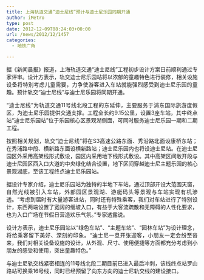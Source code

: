 ```yaml
---
title: 上海轨道交通”迪士尼线”预计与迪士尼乐园同期开通
author: iMetro
type: post
date: 2012-12-09T08:24:03+00:00
url: /news/2012/12/1457
categories:
  - 地铁广角

---
```

<p align="justify">
  据《新闻晨报》报道，上海轨道交通“迪士尼线”工程初步设计方案日前顺利通过专家评审。设计方表示，轨交迪士尼乐园站将以浓郁的童趣特色进行装修，相关设施设备将特别考虑儿童需要，力争使游客进入车站就能强烈感受到迪士尼乐园的童趣。预计轨交“迪士尼线”与迪士尼乐园将同期开通。
</p>

<p align="justify">
  “迪士尼线”为轨道交通11号线北段工程的东延伸，主要服务于浦东国际旅游度假区，为迪士尼乐园提供交通支撑。工程全长约9.15公里，设置3座车站，其中终点站“迪士尼乐园站”位于乐园核心区景观湖侧面，可同时服务迪士尼乐园一期和二期工程。
</p>

<p align="justify">
  按照相关规划，轨交“迪士尼线”将在S3高速公路东面、秀沿路北面设康桥东站；在秀浦路中段、横新路东面设横新路站；迪士尼乐园内也将设迪士尼站。在迪士尼园区外采用高架线形式敷设，园区内采用地下线形式敷设。其中高架区间敞开段与迪士尼园区西入口大道的中央绿化结合设置，地下区间穿越迪士尼主题乐园的核心景观湖底，至该工程终点迪士尼乐园站。
</p>

<p align="justify">
  据设计专家介绍，迪士尼乐园站为独特的半地下车站，通过顶部开设大范围天窗，自然光线被引入车站，外部园区景观湖、游艇码头等景观与车站实现有机渗透。“考虑到届时有大量游客进站，同时还有特殊乘客，我们对车站进行了特别设计，东西两端设置了宽阔的缓坡入口，有益于大客流疏散和无障碍的人性化要求，也为入口广场在节假日营造欢乐气氛。”专家透露说。
</p>

<p align="justify">
  设计方表示，迪士尼乐园站以“绿色车站”、“主题车站”、“园林车站”为设计理念，将给乘客留下美好、深刻的印象。“迪士尼一旦开张迎客，小朋友一定会纷至沓来，我们对相关设备设施的设计，从外观、尺寸、使用便捷等方面都充分考虑到小朋友的感受和使用，突出童趣特色。”
</p>

<p align="justify">
  与迪士尼轨交线紧密相连的11号线北段二期目前已进入最后冲刺，该线终点站罗山路站可换乘16号线，同时已经预留了向东方向的迪士尼轨交线的建设接口。
</p>